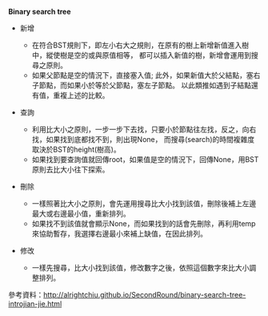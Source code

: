 **Binary search tree**

* 新增

  * 在符合BST規則下，即左小右大之規則，在原有的樹上新增新值進入樹中，縱使樹是空的或與原值相等，
  都可以插入新值的樹，新增會運用到搜尋之原則。
  * 如果父節點是空的情況下，直接塞入值; 此外，如果新值大於父結點，塞右子節點，而如果小於等於父節點，塞左子節點。
  以此類推如遇到子結點還有值，重複上述的比較。


* 查詢
  * 利用比大小之原則，一步一步下去找，只要小於節點往左找，反之，向右找，如果找到底都找不到，則出現None，
  而搜尋(search)的時間複雜度取決於BST的height(樹高)。
  * 如果找到要查詢值就回傳root，如果值是空的情況下，回傳None，用BST原則去比大小往下探索。

* 刪除
  * 一樣照著比大小之原則，會先運用搜尋比大小找到該值，刪除後補上左邊最大或右邊最小值，重新排列。
  * 如果找不到該值就會顯示None，而如果找到的話會先刪除，再利用temp來協助暫存，我選擇右邊最小來補上缺值，在因此排列。

* 修改
  * 一樣先搜尋，比大小找到該值，修改數字之後，依照這個數字來比大小調整排列。


參考資料：http://alrightchiu.github.io/SecondRound/binary-search-tree-introjian-jie.html
